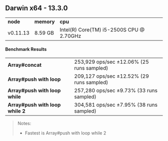 Darwin x64 - 13.3.0
-----

<table><tr><td><b>node</b></td><td><b>memory</b></td><td><b>cpu</b></td></tr><tr><td>v0.11.13</td><td>8.59 GB</td><td>Intel(R) Core(TM) i5-2500S CPU @ 2.70GHz</td></tr></table>

#### Benchmark Results ####

<table><tr><td><b>Array#concat</b></td><td>253,929 ops/sec ±12.06% (25 runs sampled)</td></tr><tr><td><b>Array#push with loop</b></td><td>209,127 ops/sec ±12.52% (29 runs sampled)</td></tr><tr><td><b>Array#push with loop while</b></td><td>257,280 ops/sec ±9.73% (33 runs sampled)</td></tr><tr><td><b>Array#push with loop while 2</b></td><td>304,581 ops/sec ±7.95% (38 runs sampled)</td></tr></table>

> Notes:
> - Fastest is Array#push with loop while 2

